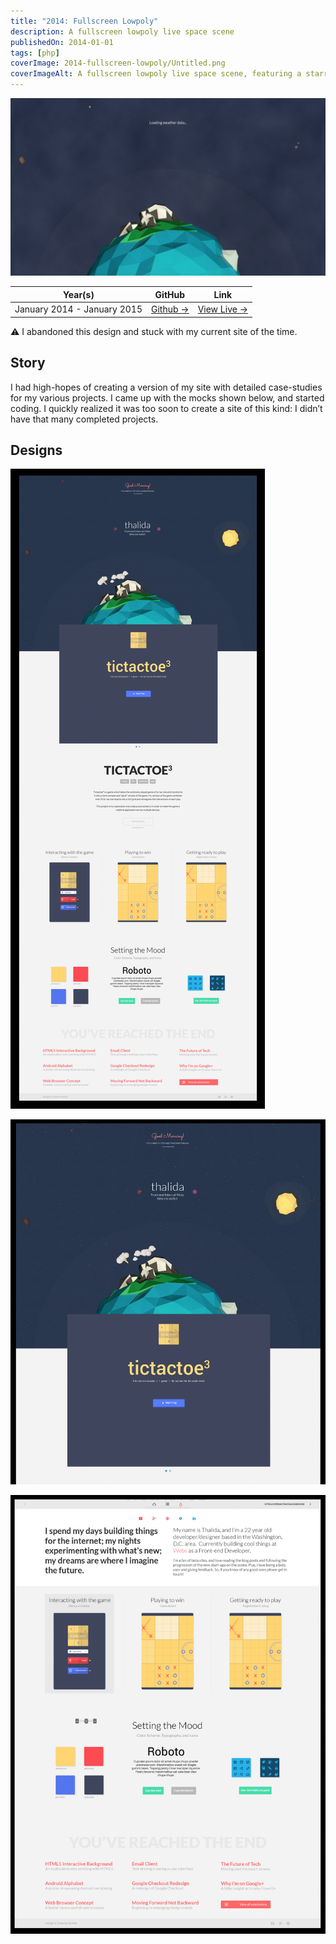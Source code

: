 ```yaml
---
title: "2014: Full­screen Low­poly"
description: A fullscreen lowpoly live space scene
publishedOn: 2014-01-01
tags: [php]
coverImage: 2014-fullscreen-lowpoly/Untitled.png
coverImageAlt: A fullscreen lowpoly live space scene, featuring a starry background and lowpoly planets and asteroids.
---
```


![Untitled](2014-fullscreen-lowpoly/Untitled.png)

| **Year(s)** | **GitHub** | **Link** |
| ----------- | --------- | -------- |
| January 2014 - January 2015 | [Github →](https://github.com/thalida/thalida.com/tree/v-2014) | [View Live →](https://2014.v.thalida.com) |

<aside>
⚠️ I abandoned this design and stuck with my current site of the time.

</aside>

## Story

I had high-hopes of creating a version of my site with detailed case-studies for my various projects. I came up with the mocks shown below, and started coding. I quickly realized it was too soon to create a site of this kind: I didn’t have that many completed projects.

## Designs

![Untitled](2014-fullscreen-lowpoly/Untitled%201.png)

![Untitled](2014-fullscreen-lowpoly/Untitled%202.png)

![Untitled](2014-fullscreen-lowpoly/Untitled%203.png)
